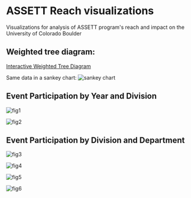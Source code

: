 # ASSETT Reach visualizations
Visualizations for analysis of ASSETT program's reach and impact on the University of Colorado Boulder

## Weighted tree diagram:
[Interactive Weighted Tree Diagram](https://jmfoster.github.io/reach/docs/weightedtree_assett.html)

Same data in a sankey chart:
![sankey chart](https://github.com/jmfoster/reach/blob/master/figures/reach_sankey.svg)

## Event Participation by Year and Division

![fig1](https://github.com/jmfoster/reach/blob/master/figures/division_event_participation_by_year.png)

![fig2](https://github.com/jmfoster/reach/blob/master/figures/event_participation_by_year.png)


## Event Participation by Division and Department

![fig3](https://github.com/jmfoster/reach/blob/master/figures/Arts%20and%20Humanities_participation_by_dept.png)

![fig4](https://github.com/jmfoster/reach/blob/master/figures/Natural%20Sciences_participation_by_dept.png)

![fig5](https://github.com/jmfoster/reach/blob/master/figures/Social%20Sciences_participation_by_dept.png)

![fig6](https://github.com/jmfoster/reach/blob/master/figures/Other_participation_by_dept.png)

